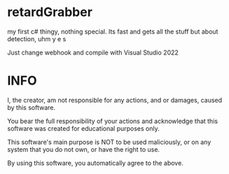# retardGrabber
my first c# thingy, nothing special. Its fast and gets all the stuff but about detection, uhm y e s


Just change webhook and compile with Visual Studio 2022

# INFO

I, the creator, am not responsible for any actions, and or damages, caused by this software.

You bear the full responsibility of your actions and acknowledge that this software was created for educational purposes only.

This software's main purpose is NOT to be used maliciously, or on any system that you do not own, or have the right to use.

By using this software, you automatically agree to the above.
